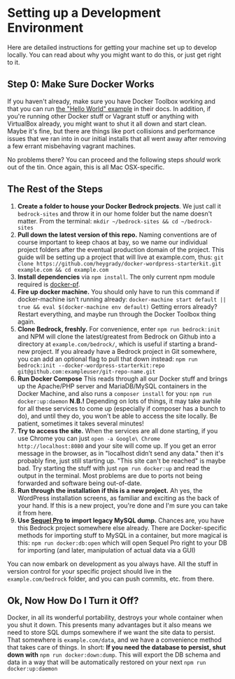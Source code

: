 # Setting up a Development Environment

Here are detailed instructions for getting your machine set up to develop locally. You can read about why you might want to do this, or just get right to it.

## Step 0: Make Sure Docker Works

If you haven't already, make sure you have Docker Toolbox working and that you can run [the "Hello World" example](https://docs.docker.com/mac/step_one/) in their docs. In addition, if you're running other Docker stuff or Vagrant stuff or anything with VirtualBox already, you might want to shut it all down and start clean. Maybe it's fine, but there are things like port collisions and performance issues that we ran into in our initial installs that all went away after removing a few errant misbehaving vagrant machines. 

No problems there? You can proceed and the following steps _should_ work out of the tin. Once again, this is all Mac OSX-specific. 

## The Rest of the Steps

1. **Create a folder to house your Docker Bedrock projects**. We just call it `bedrock-sites` and throw it in our home folder but the name doesn't matter. From the terminal: `mkdir ~/bedrock-sites && cd ~/bedrock-sites`
2. **Pull down the latest version of this repo.** Naming conventions are of course important to keep chaos at bay, so we name our individual project folders after the eventual production domain of the project. This guide will be setting up a project that will live at example.com, thus: `git clone https://github.com/heygrady/docker-wordpress-starterkit.git example.com && cd example.com`
3. **Install dependencies** via `npm install`. The only current npm module required is [docker-pf](https://github.com/noseglid/docker-pf).
4. **Fire up docker machine.** You should only have to run this command if docker-machine isn't running already: `docker-machine start default || true && eval $(docker-machine env default)` Getting errors already? Restart everything, and maybe run through the Docker Toolbox thing again.
5. **Clone Bedrock, freshly.** For convenience, enter `npm run bedrock:init` and NPM will clone the latest/greatest from Bedrock on Github into a directory at `example.com/bedrock/`, which is useful if starting a brand-new project. If you already have a Bedrock project in Git somewhere, you can add an optional flag to pull that down instead: `npm run bedrock:init --docker-wordpress-starterkit:repo git@github.com:exampleuser/git-repo-name.git`
6. **Run Docker Compose** This reads through all our Docker stuff and brings up the Apache/PHP server and MariaDB/MySQL containers in the Docker Machine, and also runs a `composer install` for you: `npm run docker:up:daemon` **N.B.!** Depending on lots of things, it may take awhile for all these services to come up (especially if composer has a bunch to do), and until they do, you won't be able to access the site locally. Be patient, sometimes it takes several minutes!
7. **Try to access the site.** When the services are all done starting, if you use Chrome you can just `open -a Google\ Chrome http://localhost:8080` and your site will come up. If you get an error message in the browser, as in "localhost didn’t send any data." then it's probably fine, just still starting up. "This site can't be reached" is maybe bad. Try starting the stuff with just `npm run docker:up` and read the output in the terminal. Most problems are due to ports not being forwarded and software being out-of-date.
8. **Run through the installation if this is a new project.** Ah yes, the WordPress installation screens, as familiar and exciting as the back of your hand. If this is a new project, you're done and I'm sure you can take it from here. 
9. **Use [Sequel Pro](http://www.sequelpro.com/) to import legacy MySQL dump.** Chances are, you have this Bedrock project somewhere else already. There are Docker-specific methods for importing stuff to MySQL in a container, but more magical is this: `npm run docker:db:open` which will open Sequel Pro right to your DB for importing (and later, manipulation of actual data via a GUI)

You can now embark on development as you always have. All the stuff in version control for your specific project should live in the `example.com/bedrock` folder, and you can push commits, etc. from there. 

## Ok, Now How Do I Turn it Off?

Docker, in all its wonderful portability, destroys your whole container when you shut it down. This presents many advantages but it also means we need to store SQL dumps somewhere if we want the site data to persist. That somewhere is `example.com/data`, and we have a convenience method that takes care of things. In short: **If you need the database to persist, shut down with** `npm run docker:down:dump`. This will export the DB schema and data in a way that will be automatically restored on your next `npm run docker:up:daemon`
